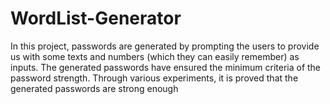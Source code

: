 # WordList-Generator
In this project, passwords are generated by prompting the users to provide us with some texts and numbers (which they can easily remember) as inputs. The generated passwords have ensured the minimum criteria of the password strength. Through various experiments, it is proved that the generated passwords are strong enough
